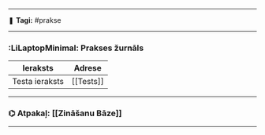___

❚ **Tagi:** #prakse

---
### :LiLaptopMinimal: Prakses žurnāls

| Ieraksts       | Adrese    |
| -------------- | --------- |
| Testa ieraksts | [[Tests]] |

---
### ⌬ Atpakaļ: [[Zināšanu Bāze]]

___